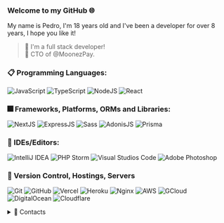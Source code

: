 ### Welcome to my GitHub 🌐

My name is Pedro, I'm 18 years old and I've been a developer for over 8 years, I hope you like it!

> 🔭 I'm a full stack developer! <br/>
> 💼 CTO of @MoonezPay.

### 📋 Programming Languages:
   ![JavaScript](https://img.shields.io/badge/JavaScript-F7DF1E?style=for-the-badge&logo=javascript&logoColor=black)
   ![TypeScript](https://img.shields.io/badge/TypeScript-007ACC?style=for-the-badge&logo=typescript&logoColor=white)
   ![NodeJS](https://img.shields.io/badge/Node.js-43853D?style=for-the-badge&logo=node.js&logoColor=white)
   ![React](https://img.shields.io/badge/React-20232A?style=for-the-badge&logo=react&logoColor=61DAFB)
   
 ### 🎆 Frameworks, Platforms, ORMs and Libraries:
   ![NextJS](https://img.shields.io/badge/next.js-000000?style=for-the-badge&logo=next.js&logoColor=white)
   ![ExpressJS](https://img.shields.io/badge/Express.js-404D59?style=for-the-badge&logo=express&logoColor=white)
   ![Sass](https://img.shields.io/badge/Sass-CC6699?style=for-the-badge&logo=sass&logoColor=white)
   ![AdonisJS](https://img.shields.io/badge/adonisjs-000000?style=for-the-badge&logo=adonisjs&logoColor=white)
   ![Prisma](https://img.shields.io/badge/Prisma-3982CE?style=for-the-badge&logo=Prisma&logoColor=white)

### 📄 IDEs/Editors:

  ![IntelliJ IDEA](https://img.shields.io/badge/IntelliJ_IDEA-000000.svg?style=for-the-badge&logo=intellij-idea&logoColor=white)
  ![PHP Storm](http://img.shields.io/badge/-PHPStorm-181717?style=for-the-badge&logo=phpstorm&logoColor=white)
  ![Visual Studios Code](https://img.shields.io/badge/Visual_Studio_Code-0078D4?style=for-the-badge&logo=visual%20studio%20code&logoColor=white)
  ![Adobe Photoshop](https://img.shields.io/badge/Adobe%20Photoshop-31A8FF?style=for-the-badge&logo=Adobe%20Photoshop&logoColor=black)

### 🚀 Version Control, Hostings, Servers

  ![Git](https://img.shields.io/badge/GIT-E44C30?style=for-the-badge&logo=git&logoColor=white)
  ![GitHub](https://img.shields.io/badge/GitHub-100000?style=for-the-badge&logo=github&logoColor=white)
  ![Vercel](https://img.shields.io/badge/Vercel-000000?style=for-the-badge&logo=vercel&logoColor=white)
  ![Heroku](https://img.shields.io/badge/Heroku-430098?style=for-the-badge&logo=heroku&logoColor=white)
  ![Nginx](https://img.shields.io/badge/Nginx-43853D?style=for-the-badge&logo=nginx&logoColor=white)
  ![AWS](https://img.shields.io/badge/Amazon_AWS-FF9900?style=for-the-badge&logo=amazonaws&logoColor=white)
  ![GCloud](https://img.shields.io/badge/Google_Cloud-4285F4?style=for-the-badge&logo=google-cloud&logoColor=white)
  ![DigitalOcean](https://img.shields.io/badge/Digital_Ocean-0080FF?style=for-the-badge&logo=DigitalOcean&logoColor=white)
  ![Cloudflare](https://img.shields.io/badge/Cloudflare-F38020?style=for-the-badge&logo=Cloudflare&logoColor=white)
<br/>


<details>
  <summary>💬 Contacts</summary>
  <br/>
  <a href="https://discord.com/users/1395592142243500055" target="_blank">
    <img align="left" alt="Discord" width="20px" src="https://raw.githubusercontent.com/anuraghazra/anuraghazra/master/assets/discord-round.svg" />
    <strong>dev0ps#0000</strong>
  </a>
</details>
